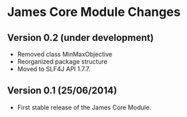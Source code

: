 James Core Module Changes
=========================


Version 0.2 (under development)
-------------------------------

 - Removed class MinMaxObjective
 - Reorganized package structure
 - Moved to SLF4J API 1.7.7.


Version 0.1 (25/06/2014)
------------------------

 - First stable release of the James Core Module.